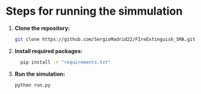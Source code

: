 # Steps for running the simmulation

1. **Clone the repository:**
   ```bash
   git clone https://github.com/SergioMadrid22/FIreExtinguish_SMA.git
2. **Install required packages:**
   ```bash
     pip install -r "requirements.txt"
3. **Run the simulation:**
   ```bash
   python run.py
